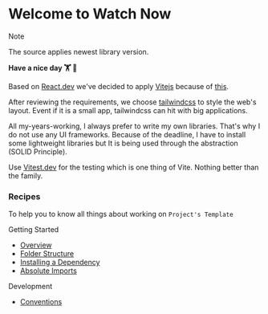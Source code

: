 # Welcome to Watch Now

> [!NOTE]
> The source applies newest library version.

**Have a nice day 🏋️ 🏃**

Based on [React.dev](https://react.dev/learn/start-a-new-react-project#nextjs) we've decided to apply [Vitejs](https://vitejs.dev/) because of [this](https://vitejs.dev/guide/why).

After reviewing the requirements, we choose [tailwindcss](https://tailwindcss.com/) to style the web's layout. Event if it is a small app, tailwindcss can hit with big applications.

All my-years-working, I always prefer to write my own libraries. That's why I do not use any UI frameworks. Because of the deadline, I have to install some lightweight libraries but It is being used through the abstraction (SOLID Principle).

Use [Vitest.dev](https://vitest.dev/) for the testing which is one thing of Vite. Nothing better than the family.

### Recipes

To help you to know all things about working on `Project's Template`

Getting Started

- [Overview](./docs/overview.md)
- [Folder Structure](./docs/folder-structure.md)
- [Installing a Dependency](./docs/installing-a-dependency.md)
- [Absolute Imports](./docs/absolute-imports.md)

Development

- [Conventions](./docs/conventions.md)
